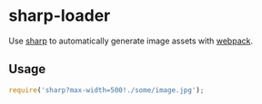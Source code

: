 # sharp-loader

Use [sharp] to automatically generate image assets with [webpack].

## Usage

```javascript
require('sharp?max-width=500!./some/image.jpg');
```

[sharp]: https://github.com/lovell/sharp
[webpack]: https://github.com/webpack/webpack
